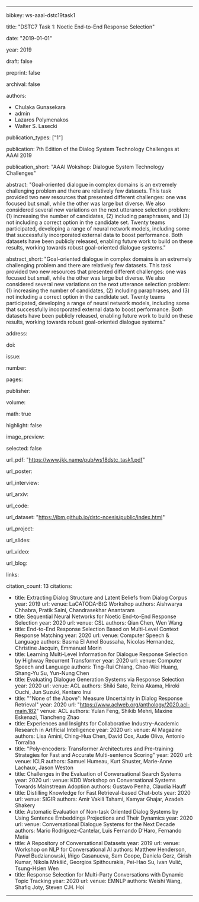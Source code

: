 ---

bibkey: ws-aaai-dstc19task1

title: "DSTC7 Task 1: Noetic End-to-End Response Selection"

date: "2019-01-01"

year: 2019

draft: false

preprint: false

archival: false

authors: 
- Chulaka Gunasekara
- admin
- Lazaros Polymenakos
- Walter S. Lasecki

publication_types: ["1"]

publication: 7th Edition of the Dialog System Technology Challenges at AAAI 2019

publication_short: "AAAI Wokshop: Dialogue System Technology Challenges"

abstract: "Goal-oriented dialogue in complex domains is an extremely challenging problem and there are relatively few datasets. This task provided two new resources that presented different challenges: one was focused but small, while the other was large but diverse. We also considered several new variations on the next utterance selection problem: (1) increasing the number of candidates, (2) including paraphrases, and (3) not including a correct option in the candidate set. Twenty teams participated, developing a range of neural network models, including some that successfully incorporated external data to boost performance. Both datasets have been publicly released, enabling future work to build on these results, working towards robust goal-oriented dialogue systems."

abstract_short: "Goal-oriented dialogue in complex domains is an extremely challenging problem and there are relatively few datasets. This task provided two new resources that presented different challenges: one was focused but small, while the other was large but diverse. We also considered several new variations on the next utterance selection problem: (1) increasing the number of candidates, (2) including paraphrases, and (3) not including a correct option in the candidate set. Twenty teams participated, developing a range of neural network models, including some that successfully incorporated external data to boost performance. Both datasets have been publicly released, enabling future work to build on these results, working towards robust goal-oriented dialogue systems."

address: 

doi: 

issue: 

number: 

pages: 

publisher: 

volume: 

math: true

highlight: false

image_preview: 

selected: false

url_pdf: "https://www.jkk.name/pub/ws18dstc_task1.pdf"

url_poster: 

url_interview: 

url_arxiv: 

url_code: 

url_dataset: "https://ibm.github.io/dstc-noesis/public/index.html"

url_project: 

url_slides: 

url_video: 

url_blog: 

links: 

citation_count: 13
citations:
- title: Extracting Dialog Structure and Latent Beliefs from Dialog Corpus
  year: 2019
  url: 
  venue: LaCATODA-BtG Workshop
  authors: Aishwarya Chhabra, Pratik Saini, Chandrasekhar Anantaram
- title: Sequential Neural Networks for Noetic End-to-End Response Selection
  year: 2020
  url: 
  venue: CSL
  authors: Qian Chen, Wen Wang
- title: End-to-End Response Selection Based on Multi-Level Context Response Matching
  year: 2020
  url: 
  venue: Computer Speech & Language
  authors: Basma El Amel Boussaha, Nicolas Hernandez, Christine Jacquin, Emmanuel Morin
- title: Learning Multi-Level Information for Dialogue Response Selection by Highway Recurrent Transformer
  year: 2020
  url: 
  venue: Computer Speech and Language
  authors: Ting-Rui Chiang, Chao-Wei Huang, Shang-Yu Su, Yun-Nung Chen
- title: Evaluating Dialogue Generation Systems via Response Selection
  year: 2020
  url: 
  venue: ACL
  authors: Shiki Sato, Reina Akama, Hiroki Ouchi, Jun Suzuki, Kentaro Inui
- title: "\"None of the Above\": Measure Uncertainty in Dialog Response Retrieval"
  year: 2020
  url: "https://www.aclweb.org/anthology/2020.acl-main.182"
  venue: ACL
  authors: Yulan Feng, Shikib Mehri, Maxine Eskenazi, Tiancheng Zhao
- title: Experiences and Insights for Collaborative Industry–Academic Research in Artificial Intelligence
  year: 2020
  url: 
  venue: AI Magazine
  authors: Lisa Amini, Ching-Hua Chen, David Cox, Aude Oliva, Antonio Torralba
- title: "Poly-encoders: Transformer Architectures and Pre-training Strategies for Fast and Accurate Multi-sentence Scoring"
  year: 2020
  url: 
  venue: ICLR
  authors: Samuel Humeau, Kurt Shuster, Marie-Anne Lachaux, Jason Weston
- title: Challenges in the Evaluation of Conversational Search Systems
  year: 2020
  url: 
  venue: KDD Workshop on Conversational Systems Towards Mainstream Adoption
  authors: Gustavo Penha, Claudia Hauff
- title: Distilling Knowledge for Fast Retrieval-based Chat-bots
  year: 2020
  url: 
  venue: SIGIR
  authors: Amir Vakili Tahami, Kamyar Ghajar, Azadeh Shakery
- title: Automatic Evaluation of Non-task Oriented Dialog Systems by Using Sentence Embeddings Projections and Their Dynamics
  year: 2020
  url: 
  venue: Conversational Dialogue Systems for the Next Decade
  authors: Mario Rodríguez-Cantelar, Luis Fernando D’Haro, Fernando Matia
- title: A Repository of Conversational Datasets
  year: 2019
  url: 
  venue: Workshop on NLP for Conversational AI
  authors: Matthew Henderson, Paweł Budzianowski, Iñigo Casanueva, Sam Coope, Daniela Gerz, Girish Kumar, Nikola Mrkšić, Georgios Spithourakis, Pei-Hao Su, Ivan Vulić, Tsung-Hsien Wen
- title: Response Selection for Multi-Party Conversations with Dynamic Topic Tracking
  year: 2020
  url: 
  venue: EMNLP
  authors: Weishi Wang, Shafiq Joty, Steven C.H. Hoi


---